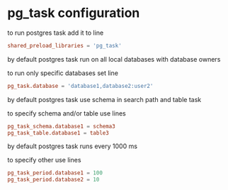 # pg_task configuration
to run postgres task add it to line
```conf
shared_preload_libraries = 'pg_task'
```

by default postgres task run on all local databases with database owners

to run only specific databases set line
```conf
pg_task.database = 'database1,database2:user2'
```

by default postgres task use schema in search path and table task

to specify schema and/or table use lines
```conf
pg_task_schema.database1 = schema3
pg_task_table.database1 = table3
```

by default postgres task runs every 1000 ms

to specify other use lines
```conf
pg_task_period.database1 = 100
pg_task_period.database2 = 10
```
